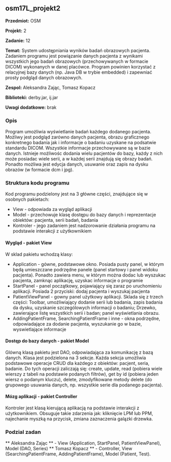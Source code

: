 ## osm17L_projekt2

**Przedmiot:** OSM

**Projekt:** 2

**Zadanie:** 12

**Temat:** System udostępniania wyników badań obrazowych pacjenta. Zadaniem
programu jest powiązanie danych pacjenta z wynikami wszystkich jego badań obrazowych
(przechowywanych w formacie DICOM) wykonanych w danej placówce. Program powinien
korzystać z relacyjnej bazy danych (np. Java DB w trybie embedded) i zapewniać prosty podgląd
danych obrazowych.


**Zespol:** Aleksandra Zając, Tomasz Kopacz

**Biblioteki:** derby.jar, ij.jar

**Uwagi dodatkowe:** brak

### Opis

Program umożliwia wyświetlanie badań każdego dodanego pacjenta. Możliwy jest podgląd zarówno danych pacjenta, obrazu graficznego konkretnego badania jak i informacje o badaniu uzyskane na podsatwie standardu DICOM. Wszystkie informacje przechowywane są w bazie danych. Istnieje możliwośc dodania wielu pacjentów do bazy, każdy z nich może posiadac wiele serii, a w każdej serii znajdują się obrazy badań. Ponadto możliwa jest edycja danych, usuwanie oraz zapis na dysku obrazów (w formacie dcm i jpg).

### Struktura kodu programu

Kod programu podzielony jest na 3 główne części, znajdujące się w osobnych pakietach:
* View - odpowiada za wygląd aplikacji
* Model - przechowuje klasę dostępu do bazy danych i reprezentacje obiektów: pacjenta, serii badań, badania
* Kontroler - jego zadaniem jest nadzorowanie działania programu na podstawie interakcji z użytkownikiem

#### Wygląd - pakiet View

W sklad pakietu wchodzą klasy:
* Application - gówne, podstawowe okno. Posiada pusty panel, w którym będą umieszczane podrzędne panele (panel startowy i panel widoku pacjenta). Ponadto zawiera menu, w którym można dodac lub wyszukac pacjenta, zamknąc aplikację, uzyskac informacje o programie
* StartPanel - panel początkowy, pojawiający się zaraz po uruchomieniu aplikacji. Posiada 2 przyciski: dodaj pacjenta i wyszukaj pacjenta
* PatientViewPanel - gowny panel użytkowy aplikacji. Sklada się z trzech części: Toolbar, umożliwiający dodanie serii lub badania, zapis badania da dysku, uzyskanie szczególowych informacji o badaniu; Drzewko, zawierające listę wszystkich serii i badan; panel wyświetlania obrazu.
* AddingPatientFrame, SearchingPatientFrame i inne - okna podrzędne, odpowiadające za dodanie pacjenta, wyszukanie go w bazie, wyswietlające informacje

#### Dostęp do bazy danych - pakiet Model

Glówną klasą pakietu jest DAO, odpowiadająca za komunikację z bazą danych. Klasa jest podzielona na 3 sekcje. Każda sekcja umożliwia podstawowe operacje CRUD dla każdego z obiektów: pacjent, seria, badanie. Do tych operacji zaliczają się: create, update, read (pobiera wiele wierszy z tabeli na podstawie podanych filtrów), get by id (pobiera jeden wiersz o podanym kluczu), delete, zmodyfikowane metody delete (do grupowego usuwania danych, np. wszystkie serie dla podanego pacjenta).

#### Mózg aplikacji - pakiet Controller

Kontroler jest klasą kierującą aplikacją na podstawie interakcji z użytkownikiem. Obsuguje takie zdarzenia jak: kliknięcie LPM lub PPM, najechanie myszką na przycisk, zmiana zaznaczenia galązki drzewka.

### Podzial zadan
** Aleksandra Zając ** - View (Application, StartPanel, PatientViewPanel), Model (DAO, Series)
** Tomasz Kopacz ** - Controller, View (SearchingPatientFrame, AddingPatientFrame), Model (Patient, Test).